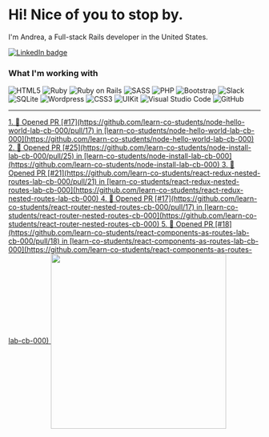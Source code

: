# Hi! Nice of you to stop by.

I'm Andrea, a Full-stack Rails developer in the United States.

<a href="https://linkedin.com/in/andrea-jasper" target="blank"><img align="center" src="https://img.shields.io/badge/LinkedIn-0077B5?style=for-the-badge&logo=linkedin&logoColor=white" alt="LinkedIn badge" /></a>

### What I'm working with
<img alt="HTML5" src="https://img.shields.io/badge/-HTML5-E34F26?style=flat-square&logo=html5&logoColor=white" /> <img alt="Ruby" src="https://img.shields.io/badge/-RUBY-CC342D?style=flat-square&logo=ruby&logoColor=white" />  <img alt="Ruby on Rails" src="https://img.shields.io/badge/-RUBY_ON_RAILS-CC0000?style=flat-square&logo=ruby-on-rails&logoColor=white" /> <img alt="SASS" src="https://img.shields.io/badge/-SASS-CC6699?style=flat-square&logo=sass&logoColor=white" /> <img alt="PHP" src="https://img.shields.io/badge/-PHP-777BB4?style=flat-square&logo=php&logoColor=white" /> <img alt="Bootstrap" src="https://img.shields.io/badge/-BOOTSTRAP-7952B3?style=flat-square&logo=bootstrap&logoColor=white" /> <img alt="Slack" src="https://img.shields.io/badge/-SLACK-4A154B?style=flat-square&logo=slack&logoColor=white" /> <img alt="SQLite" src="https://img.shields.io/badge/-SQLITE-003B57?style=flat-square&logo=sqlite&logoColor=white" /> <img alt="Wordpress" src="https://img.shields.io/badge/-WORDPRESS-21759B?style=flat-square&logo=wordpress&logoColor=white" /> <img alt="CSS3" src="https://img.shields.io/badge/-CSS3-1572B6?style=flat-square&logo=css3&logoColor=white" /> <img alt="UIKit" src="https://img.shields.io/badge/-UIKIT-2396F3?style=flat-square&logo=uikit&logoColor=white" />
<img alt="Visual Studio Code" src="https://img.shields.io/badge/-VISUAL_STUDIO_CODE-2396F3?style=flat-square&logo=visual-studio-code&logoColor=white" /> <img alt="GitHub" src="https://img.shields.io/badge/-GITHUB-181717?style=flat-square&logo=github&logoColor=white" />

---

<p align=left>
  <a href="https://github.com/andreajasper/github-readme-stats" title="Go to Source">
    <!--START_SECTION:activity-->
1. 💪 Opened PR [#17](https://github.com/learn-co-students/node-hello-world-lab-cb-000/pull/17) in [learn-co-students/node-hello-world-lab-cb-000](https://github.com/learn-co-students/node-hello-world-lab-cb-000)
2. 💪 Opened PR [#25](https://github.com/learn-co-students/node-install-lab-cb-000/pull/25) in [learn-co-students/node-install-lab-cb-000](https://github.com/learn-co-students/node-install-lab-cb-000)
3. 💪 Opened PR [#21](https://github.com/learn-co-students/react-redux-nested-routes-lab-cb-000/pull/21) in [learn-co-students/react-redux-nested-routes-lab-cb-000](https://github.com/learn-co-students/react-redux-nested-routes-lab-cb-000)
4. 💪 Opened PR [#17](https://github.com/learn-co-students/react-router-nested-routes-cb-000/pull/17) in [learn-co-students/react-router-nested-routes-cb-000](https://github.com/learn-co-students/react-router-nested-routes-cb-000)
5. 💪 Opened PR [#18](https://github.com/learn-co-students/react-components-as-routes-lab-cb-000/pull/18) in [learn-co-students/react-components-as-routes-lab-cb-000](https://github.com/learn-co-students/react-components-as-routes-lab-cb-000)
<!--END_SECTION:activity-->
    <img width="350" align="center" src="https://github-readme-stats.vercel.app/api?username=andreajasper&show_icons=true&theme=vision-friendly-dark">
  </a>
</p>
